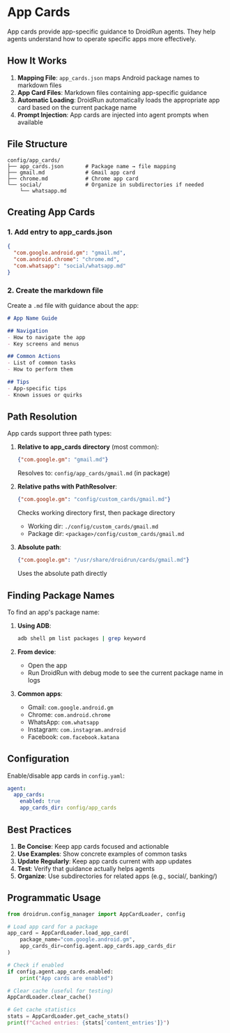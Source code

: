# App Cards

App cards provide app-specific guidance to DroidRun agents. They help agents understand how to operate specific apps more effectively.

## How It Works

1. **Mapping File**: `app_cards.json` maps Android package names to markdown files
2. **App Card Files**: Markdown files containing app-specific guidance
3. **Automatic Loading**: DroidRun automatically loads the appropriate app card based on the current package name
4. **Prompt Injection**: App cards are injected into agent prompts when available

## File Structure

```
config/app_cards/
├── app_cards.json       # Package name → file mapping
├── gmail.md             # Gmail app card
├── chrome.md            # Chrome app card
└── social/              # Organize in subdirectories if needed
    └── whatsapp.md
```

## Creating App Cards

### 1. Add entry to app_cards.json

```json
{
  "com.google.android.gm": "gmail.md",
  "com.android.chrome": "chrome.md",
  "com.whatsapp": "social/whatsapp.md"
}
```

### 2. Create the markdown file

Create a `.md` file with guidance about the app:

```markdown
# App Name Guide

## Navigation
- How to navigate the app
- Key screens and menus

## Common Actions
- List of common tasks
- How to perform them

## Tips
- App-specific tips
- Known issues or quirks
```

## Path Resolution

App cards support three path types:

1. **Relative to app_cards directory** (most common):
   ```json
   {"com.google.gm": "gmail.md"}
   ```
   Resolves to: `config/app_cards/gmail.md` (in package)

2. **Relative paths with PathResolver**:
   ```json
   {"com.google.gm": "config/custom_cards/gmail.md"}
   ```
   Checks working directory first, then package directory
   - Working dir: `./config/custom_cards/gmail.md`
   - Package dir: `<package>/config/custom_cards/gmail.md`

3. **Absolute path**:
   ```json
   {"com.google.gm": "/usr/share/droidrun/cards/gmail.md"}
   ```
   Uses the absolute path directly

## Finding Package Names

To find an app's package name:

1. **Using ADB**:
   ```bash
   adb shell pm list packages | grep keyword
   ```

2. **From device**:
   - Open the app
   - Run DroidRun with debug mode to see the current package name in logs

3. **Common apps**:
   - Gmail: `com.google.android.gm`
   - Chrome: `com.android.chrome`
   - WhatsApp: `com.whatsapp`
   - Instagram: `com.instagram.android`
   - Facebook: `com.facebook.katana`

## Configuration

Enable/disable app cards in `config.yaml`:

```yaml
agent:
  app_cards:
    enabled: true
    app_cards_dir: config/app_cards
```

## Best Practices

1. **Be Concise**: Keep app cards focused and actionable
2. **Use Examples**: Show concrete examples of common tasks
3. **Update Regularly**: Keep app cards current with app updates
4. **Test**: Verify that guidance actually helps agents
5. **Organize**: Use subdirectories for related apps (e.g., social/, banking/)

## Programmatic Usage

```python
from droidrun.config_manager import AppCardLoader, config

# Load app card for a package
app_card = AppCardLoader.load_app_card(
    package_name="com.google.android.gm",
    app_cards_dir=config.agent.app_cards.app_cards_dir
)

# Check if enabled
if config.agent.app_cards.enabled:
    print("App cards are enabled")

# Clear cache (useful for testing)
AppCardLoader.clear_cache()

# Get cache statistics
stats = AppCardLoader.get_cache_stats()
print(f"Cached entries: {stats['content_entries']}")
```
